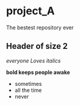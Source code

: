 
# project_A
The bestest repository ever

## Header of size 2

*everyone Loves italics*

**bold keeps people awake**

* sometimes
* all the time
* never
